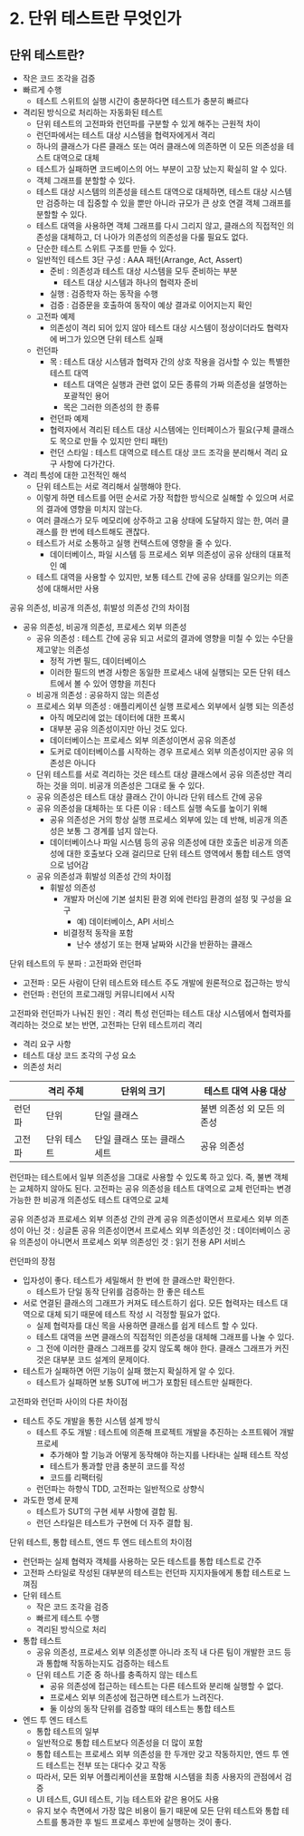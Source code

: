# 2. 단위 테스트란 무엇인가

## 단위 테스트란?
- 작은 코드 조각을 검증
- 빠르게 수행
  - 테스트 스위트의 실행 시간이 충분하다면 테스트가 충분히 빠르다
- 격리된 방식으로 처리하는 자동화된 테스트
  - 단위 테스트의 고전파와 런던파를 구분할 수 있게 해주는 근원적 차이
  - 런던파에서는 테스트 대상 시스템을 협력자에게서 격리
  - 하나의 클래스가 다른 클래스 또는 여러 클래스에 의존하면 이 모든 의존성을 테스트 대역으로 대체
  - 테스트가 실패하면 코드베이스의 어느 부분이 고장 났는지 확실히 알 수 있다.
  - 객체 그래프를 분할할 수 있다.
  - 테스트 대상 시스템의 의존성을 테스트 대역으로 대체하면, 테스트 대상 시스템만 검증하는 데 집중할 수 있을 뿐만 아니라 규모가 큰 상호 연결 객체 그래프를 분할할 수 있다.
  - 테스트 대역을 사용하면 객체 그래프를 다시 그리지 않고, 클래스의 직접적인 의존성을 대체하고, 더 나아가 의존성의 의존성을 다룰 필요도 없다.
  - 단순한 테스트 스위트 구조를 만들 수 있다.
  - 일반적인 테스트 3단 구성 : AAA 패턴(Arrange, Act, Assert)
    - 준비 : 의존성과 테스트 대상 시스템을 모두 준비하는 부분
      - 테스트 대상 시스템과 하나의 협력자 준비
    - 실행 : 검증학자 하는 동작을 수행
    - 검증 : 검증문을 호출하여 동작이 예상 결과로 이어지는지 확인
  - 고전파 예제
    - 의존성이 격리 되어 있지 않아 테스트 대상 시스템이 정상이더라도 협력자에 버그가 있으면 단위 테스트 실패
  - 런던파
    - 목 : 테스트 대상 시스템과 협력자 간의 상호 작용을 검사할 수 있는 특별한 테스트 대역
      - 테스트 대역은 실행과 관련 없이 모든 종류의 가짜 의존성을 설명하는 포괄적인 용어
      - 목은 그러한 의존성의 한 종류
    - 런던파 예제
    - 협력자에서 격리된 테스트 대상 시스템에는 인터페이스가 필요(구체 클래스도 목으로 만들 수 있지만 안티 패턴)
    - 런던 스타일 : 테스트 대역으로 테스트 대상 코드 조각을 분리해서 격리 요구 사항에 다가간다.
 - 격리 특성에 대한 고전적인 해석
   - 단위 테스트는 서로 격리해서 실행해야 한다.
   - 이렇게 하면 테스트를 어떤 순서로 가장 적합한 방식으로 실해할 수 있으며 서로의 결과에 영향을 미치지 않는다.
   - 여러 클래스가 모두 메모리에 상주하고 고융 상태에 도달하지 않는 한, 여러 클래스를 한 번에 테스트해도 괜찮다.
   - 테스트가 서로 소통하고 실행 컨텍스트에 영향을 줄 수 있다.
     - 데이터베이스, 파일 시스템 등 프로세스 외부 의존성이 공유 상태의 대표적인 예
   - 테스트 대역을 사용할 수 있지만, 보통 테스트 간에 공유 상태를 일으키는 의존성에 대해서만 사용

공유 의존성, 비공개 의존성, 휘발성 의존성 간의 차이점
- 공유 의존성, 비공개 의존성, 프로세스 외부 의존성
   - 공유 의존성 : 테스트 간에 공유 되고 서로의 결과에 영향을 미칠 수 있는 수단을 제고앟는 의존성
     - 정적 가변 필드, 데이터베이스
     - 이러한 필드의 변경 사항은 동일한 프로세스 내에 실행되는 모든 단위 테스트에서 볼 수 있어 영향을 끼친다
   - 비공개 의존성 : 공유하지 않는 의존성
   - 프로세스 외부 의존성 : 애플리케이션 실행 프로세스 외부에서 실행 되는 의존성
     - 아직 메모리에 없는 데이터에 대한 프록시
     - 대부분 공유 의존성이지만 아닌 것도 있다.
     - 데이터베이스는 프로세스 외부 의존성이면서 공유 의존성
     - 도커로 데이터베이스를 시작하는 경우 프로세스 외부 의존성이지만 공유 의존성은 아니다
  - 단위 테스트를 서로 격리하는 것은 테스트 대상 클래스에서 공유 의존성만 격리하는 것을 의미. 비공개 의존성은 그대로 둘 수 있다.
  - 공유 의존성은 테스트 대상 클래스 간이 아니라 단위 테스트 간에 공유
  - 공유 의존성을 대체하는 또 다른 이유 : 테스트 실행 속도를 높이기 위해
    - 공유 의존성은 거의 항상 실행 프로세스 외부에 있는 데 반해, 비공개 의존성은 보통 그 경계를 넘지 않는다.
    - 데이터베이스나 파일 시스템 등의 공유 의존성에 대한 호출은 비공개 의존성에 대한 호출보다 오래 걸리므로 단위 테스트 영역에서 통합 테스트 영역으로 넘어감
  - 공유 의존성과 휘발성 의존성 간의 차이점
    - 휘발성 의존성
      - 개발자 머신에 기본 설치된 환경 외에 런타임 환경의 설정 및 구성을 요구
        - 예) 데이터베이스, API 서비스
      - 비결정적 동작을 포함
        - 난수 생성기 또는 현재 날짜와 시간을 반환하는 클래스 

단위 테스트의 두 분파 : 고전파와 런던파

- 고전파 : 모든 사람이 단위 테스트와 테스트 주도 개발에 원론적으로 접근하는 방식
- 런던파 : 런던의 프로그래밍 커뮤니티에서 시작

고전파와 런던파가 나눠진 원인 : 격리 특성
런던파는 테스트 대상 시스템에서 협력자를 격리하는 것으로 보는 반면, 고전파는 단위 테스트끼리 격리
- 격리 요구 사항
- 테스트 대상 코드 조각의 구성 요소
- 의존성 처리

|   |격리 주체|단위의 크기|테스트 대역 사용 대상
|---|---|---|---|
|런던파|단위|단일 클래스|불변 의존성 외 모든 의존성|
|고전파|단위 테스트|단일 클래스 또는 클래스 세트|공유 의존성|

런던파는 테스트에서 일부 의존성을 그대로 사용할 수 있도록 하고 있다. 즉, 불변 객체는 교체하지 않아도 된다.
고전파는 공유 의존성을 테스트 대역으로 교체
런던파는 변경 가능한 한 비공개 의존성도 테스트 대역으로 교체

공유 의존성과 프로세스 외부 의존성 간의 관계
공유 의존성이면서 프로세스 외부 의존성이 아닌 것 : 싱글톤
공유 의존성이면서 프로세스 외부 의존성인 것 : 데이터베이스
공유 의존성이 아니면서 프로세스 외부 의존성인 것 : 읽기 전용 API 서비스

런던파의 장점
- 입자성이 좋다. 테스트가 세밀해서 한 번에 한 클래스만 확인한다.
  - 테스트가 단일 동작 단위를 검증하는 한 좋은 테스트
- 서로 연결된 클래스의 그래프가 커져도 테스트하기 쉽다. 모든 협력자는 테스트 대역으로 대체 되기 때문에 테스트 작성 시 걱정할 필요가 없다.
  - 실제 협력자를 대신 목을 사용하면 클래스를 쉽게 테스트 할 수 있다.
  - 테스트 대역을 쓰면 클래스의 직접적인 의존성을 대체해 그래프를 나눌 수 있다.
  - 그 전에 이러한 클래스 그래프를 갖지 않도록 해야 한다. 클래스 그래프가 커진 것은 대부분 코드 설계의 문제이다.
- 테스트가 실패하면 어떤 기능이 실패 했는지 확실하게 알 수 있다.
  - 테스트가 실패하면 보통 SUT에 버그가 포함된 테스트만 실패한다.

고전파와 런던파 사이의 다른 차이점
- 테스트 주도 개발을 통한 시스템 설계 방식
  - 테스트 주도 개발 : 테스트에 의존해 프로젝트 개발을 추진하는 소프트웨어 개발 프로세
    - 추가해야 할 기능과 어떻게 동작해야 하는지를 나타내는 실패 테스트 작성
    - 테스트가 통과할 만큼 충분히 코드를 작성
    - 코드를 리팩터링
  - 런던파는 하향식 TDD, 고전파는 일반적으로 상향식
- 과도한 명세 문제
  - 테스트가 SUT의 구현 세부 사항에 결합 됨.
  - 런던 스타일은 테스트가 구현에 더 자주 결합 됨.

단위 테스트, 통합 테스트, 엔드 투 엔드 테스트의 차이점
- 런던파는 실제 협력자 객체를 사용하는 모든 테스트를 통합 테스트로 간주
- 고전파 스타일로 작성된 대부분의 테스트는 런던파 지지자들에게 통합 테스트로 느껴짐
- 단위 테스트
  - 작은 코드 조각을 검증
  - 빠르게 테스트 수행
  - 격리된 방식으로 처리
- 통합 테스트
  - 공유 의존성, 프로세스 외부 의존성뿐 아니라 조직 내 다른 팀이 개발한 코드 등과 통합해 작동하는지도 검증하는 테스트
  - 단위 테스트 기준 중 하나를 충족하지 않는 테스트
    - 공유 의존성에 접근하는 테스트는 다른 테스트와 분리해 실행할 수 없다.
    - 프로세스 외부 의존성에 접근하면 테스트가 느려진다.
    - 둘 이상의 동작 단위를 검증할 때의 테스트는 통합 테스트
- 엔드 투 엔드 테스트
  - 통합 테스트의 일부
  - 일반적으로 통합 테스트보다 의존성을 더 많이 포함
  - 통합 테스트는 프로세스 외부 의존성을 한 두개만 갖고 작동하지만, 엔드 투 엔드 테스트는 전부 또는 대다수 갖고 작동
  - 따라서, 모든 외부 어플리케이션을 포함해 시스템을 최종 사용자의 관점에서 검증
  - UI 테스트, GUI 테스트, 기능 테스트와 같은 용어도 사용
  - 유지 보수 측면에서 가장 많은 비용이 들기 때문에 모든 단위 테스트와 통합 테스트를 통과한 후 빌드 프로세스 후반에 실행하는 것이 좋다.
